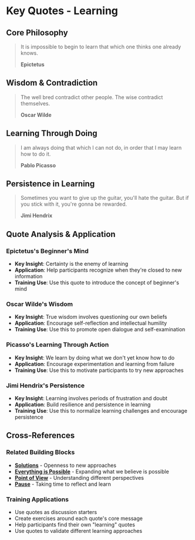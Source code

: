 # Key Quotes - Learning

## Core Philosophy

> It is impossible to begin to learn that which one thinks one already knows.
> 
> **Epictetus**

## Wisdom & Contradiction

> The well bred contradict other people. The wise contradict themselves.
> 
> **Oscar Wilde**

## Learning Through Doing

> I am always doing that which I can not do, in order that I may learn how to do it.
> 
> **Pablo Picasso**

## Persistence in Learning

> Sometimes you want to give up the guitar, you'll hate the guitar. But if you stick with it, you're gonna be rewarded.
> 
> **Jimi Hendrix**

## Quote Analysis & Application

### Epictetus's Beginner's Mind
- **Key Insight**: Certainty is the enemy of learning
- **Application**: Help participants recognize when they're closed to new information
- **Training Use**: Use this quote to introduce the concept of beginner's mind

### Oscar Wilde's Wisdom
- **Key Insight**: True wisdom involves questioning our own beliefs
- **Application**: Encourage self-reflection and intellectual humility
- **Training Use**: Use this to promote open dialogue and self-examination

### Picasso's Learning Through Action
- **Key Insight**: We learn by doing what we don't yet know how to do
- **Application**: Encourage experimentation and learning from failure
- **Training Use**: Use this to motivate participants to try new approaches

### Jimi Hendrix's Persistence
- **Key Insight**: Learning involves periods of frustration and doubt
- **Application**: Build resilience and persistence in learning
- **Training Use**: Use this to normalize learning challenges and encourage persistence

## Cross-References

### Related Building Blocks
- **[Solutions](../solutions/README.md)** - Openness to new approaches
- **[Everything is Possible](../everything-is-possible/README.md)** - Expanding what we believe is possible
- **[Point of View](../point-of-view/README.md)** - Understanding different perspectives
- **[Pause](../pause/README.md)** - Taking time to reflect and learn

### Training Applications
- Use quotes as discussion starters
- Create exercises around each quote's core message
- Help participants find their own "learning" quotes
- Use quotes to validate different learning approaches
